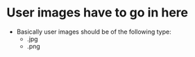 # User images have to go in here

* Basically user images should be of the following type:
    * .jpg
    * .png